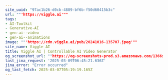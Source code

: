 ```yaml
---
site_uuid: "97ac1b26-d0cb-4889-bf6b-f50d60415b3c"
url: ""'https://viggle.ai'""
tags:
- AI-Toolkit
- Generative-AI
- gen-ai--video
- gen-ai--animations
image: ""'https://cdn.viggle.ai/pub/20241016-135707.jpeg'""
site_name: Viggle AI
title: Viggle AI | Controllable AI Video Generator
og_screenshot_url: ""https://og-screenshots-prod.s3.amazonaws.com/1366x768/80/false/eeadb71e9b124f54e2e908ce0275adbc8f7e1b68d2f400e8c9e8b7b72a7b5d78.jpeg""
last_jina_request: '2025-03-09T06:45:21.636Z'
jina_error: "Error occurred"
og_last_fetch: 2025-03-07T05:19:19.165Z
---
```


